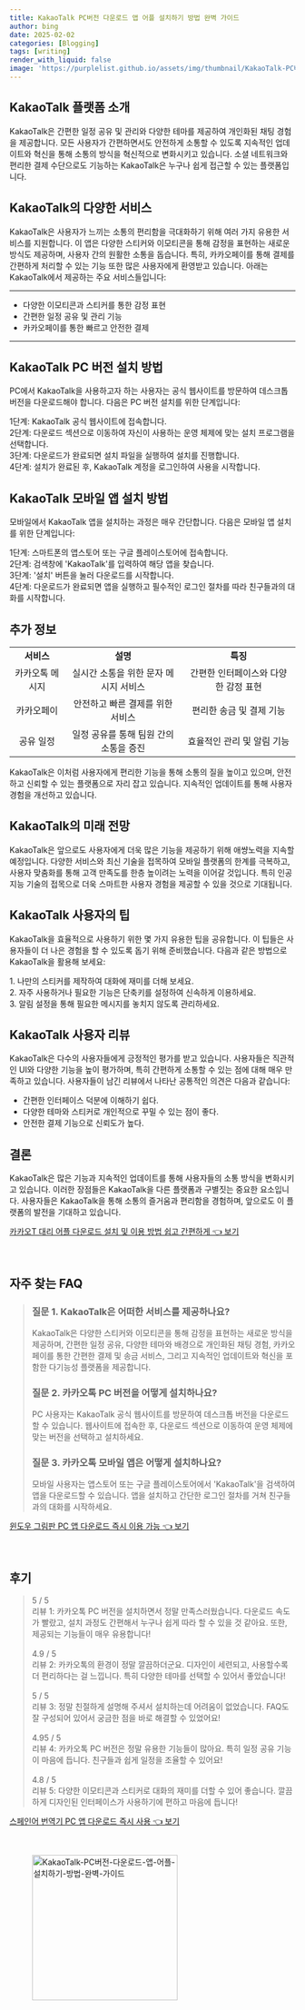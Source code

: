 ```yaml
---
title: KakaoTalk PC버전 다운로드 앱 어플 설치하기 방법 완벽 가이드
author: bing
date: 2025-02-02
categories: [Blogging]
tags: [writing]
render_with_liquid: false
image: 'https://purplelist.github.io/assets/img/thumbnail/KakaoTalk-PC버전-다운로드-앱-어플-설치하기-방법-완벽-가이드.webp'
---
```



<h2 id='KakaoTalk_소개'>KakaoTalk 플랫폼 소개</h2>

<p>KakaoTalk은 간편한 일정 공유 및 관리와 다양한 테마를 제공하여 개인화된 채팅 경험을 제공합니다. 모든 사용자가 간편하면서도 안전하게 소통할 수 있도록 지속적인 업데이트와 혁신을 통해 소통의 방식을 혁신적으로 변화시키고 있습니다. 소셜 네트워크와 편리한 결제 수단으로도 기능하는 KakaoTalk은 누구나 쉽게 접근할 수 있는 플랫폼입니다.</p>

<h2 id='KakaoTalk_서비스'>KakaoTalk의 다양한 서비스</h2>

<p>KakaoTalk은 사용자가 느끼는 소통의 편리함을 극대화하기 위해 여러 가지 유용한 서비스를 지원합니다. 이 앱은 다양한 스티커와 이모티콘을 통해 감정을 표현하는 새로운 방식도 제공하며, 사용자 간의 원활한 소통을 돕습니다. 특히, 카카오페이를 통해 결제를 간편하게 처리할 수 있는 기능 또한 많은 사용자에게 환영받고 있습니다. 아래는 KakaoTalk에서 제공하는 주요 서비스들입니다:</p>

<hr />

<ul>
    <li>다양한 이모티콘과 스티커를 통한 감정 표현</li>
    <li>간편한 일정 공유 및 관리 기능</li>
    <li>카카오페이를 통한 빠르고 안전한 결제</li>
</ul>

<hr />

<h2 id='KakaoTalk_PC_설치'>KakaoTalk PC 버전 설치 방법</h2>

<p>PC에서 KakaoTalk을 사용하고자 하는 사용자는 공식 웹사이트를 방문하여 데스크톱 버전을 다운로드해야 합니다. 다음은 PC 버전 설치를 위한 단계입니다:</p>

<p>1단계: KakaoTalk 공식 웹사이트에 접속합니다.<br>
2단계: 다운로드 섹션으로 이동하여 자신이 사용하는 운영 체제에 맞는 설치 프로그램을 선택합니다.<br>
3단계: 다운로드가 완료되면 설치 파일을 실행하여 설치를 진행합니다.<br>
4단계: 설치가 완료된 후, KakaoTalk 계정을 로그인하여 사용을 시작합니다.</p>

<h2 id='KakaoTalk_모바일_설치'>KakaoTalk 모바일 앱 설치 방법</h2>

<p>모바일에서 KakaoTalk 앱을 설치하는 과정은 매우 간단합니다. 다음은 모바일 앱 설치를 위한 단계입니다:</p>

<p>1단계: 스마트폰의 앱스토어 또는 구글 플레이스토어에 접속합니다.<br>
2단계: 검색창에 'KakaoTalk'를 입력하여 해당 앱을 찾습니다.<br>
3단계: '설치' 버튼을 눌러 다운로드를 시작합니다.<br>
4단계: 다운로드가 완료되면 앱을 실행하고 필수적인 로그인 절차를 따라 친구들과의 대화를 시작합니다.</p>

<h2 id='추가_정보'>추가 정보</h2>

<table>
    <tr>
        <td style="text-align: center; height: 17px;"><b>서비스</b></td>
        <td style="text-align: center; height: 17px;"><b>설명</b></td>
        <td style="text-align: center; height: 17px;"><b>특징</b></td>
    </tr>
    <tr>
        <td style="text-align: center; height: 17px;">카카오톡 메시지</td>
        <td style="text-align: center; height: 17px;">실시간 소통을 위한 문자 메시지 서비스</td>
        <td style="text-align: center; height: 17px;">간편한 인터페이스와 다양한 감정 표현</td>
    </tr>
    <tr>
        <td style="text-align: center; height: 17px;">카카오페이</td>
        <td style="text-align: center; height: 17px;">안전하고 빠른 결제를 위한 서비스</td>
        <td style="text-align: center; height: 17px;">편리한 송금 및 결제 기능</td>
    </tr>
    <tr>
        <td style="text-align: center; height: 17px;">공유 일정</td>
        <td style="text-align: center; height: 17px;">일정 공유를 통해 팀원 간의 소통을 증진</td>
        <td style="text-align: center; height: 17px;">효율적인 관리 및 알림 기능</td>
    </tr>
</table>

<p>KakaoTalk은 이처럼 사용자에게 편리한 기능을 통해 소통의 질을 높이고 있으며, 안전하고 신뢰할 수 있는 플랫폼으로 자리 잡고 있습니다. 지속적인 업데이트를 통해 사용자 경험을 개선하고 있습니다.</p>

<h2 id='KakaoTalk_미래_전망'>KakaoTalk의 미래 전망</h2>

<p>KakaoTalk은 앞으로도 사용자에게 더욱 많은 기능을 제공하기 위해 애썅노력을 지속할 예정입니다. 다양한 서비스와 최신 기술을 접목하여 모바일 플랫폼의 한계를 극복하고, 사용자 맞춤화를 통해 고객 만족도를 한층 높이려는 노력을 이어갈 것입니다. 특히 인공지능 기술의 접목으로 더욱 스마트한 사용자 경험을 제공할 수 있을 것으로 기대됩니다.</p>

<h2 id='KakaoTalk_이용_팁'>KakaoTalk 사용자의 팁</h2>

<p>KakaoTalk을 효율적으로 사용하기 위한 몇 가지 유용한 팁을 공유합니다. 이 팁들은 사용자들이 더 나은 경험을 할 수 있도록 돕기 위해 준비했습니다. 다음과 같은 방법으로 KakaoTalk을 활용해 보세요:</p>

<p>1. 나만의 스티커를 제작하여 대화에 재미를 더해 보세요.<br>
2. 자주 사용하거나 필요한 기능은 단축키를 설정하여 신속하게 이용하세요.<br>
3. 알림 설정을 통해 필요한 메시지를 놓치지 않도록 관리하세요.</p>

<h2 id='KakaoTalk_리뷰'>KakaoTalk 사용자 리뷰</h2>

<p>KakaoTalk은 다수의 사용자들에게 긍정적인 평가를 받고 있습니다. 사용자들은 직관적인 UI와 다양한 기능을 높이 평가하며, 특히 간편하게 소통할 수 있는 점에 대해 매우 만족하고 있습니다. 사용자들이 남긴 리뷰에서 나타난 공통적인 의견은 다음과 같습니다:</p>

<ul>
    <li>간편한 인터페이스 덕분에 이해하기 쉽다.</li>
    <li>다양한 테마와 스티커로 개인적으로 꾸밀 수 있는 점이 좋다.</li>
    <li>안전한 결제 기능으로 신뢰도가 높다.</li>
</ul>

<h2 id='결론'>결론</h2>

<p>KakaoTalk은 많은 기능과 지속적인 업데이트를 통해 사용자들의 소통 방식을 변화시키고 있습니다. 이러한 장점들은 KakaoTalk을 다른 플랫폼과 구별짓는 중요한 요소입니다. 사용자들은 KakaoTalk을 통해 소통의 즐거움과 편리함을 경험하며, 앞으로도 이 플랫폼의 발전을 기대하고 있습니다.</p>


<p><a class="click-button" title="카카오T 대리 어플 다운로드 설치 및 이용 방법 쉽고 간편하게" href="https://purplelist.github.io/posts/%EC%B9%B4%EC%B9%B4%EC%98%A4T-%EB%8C%80%EB%A6%AC-%EC%96%B4%ED%94%8C-%EB%8B%A4%EC%9A%B4%EB%A1%9C%EB%93%9C-%EC%84%A4%EC%B9%98-%EB%B0%8F-%EC%9D%B4%EC%9A%A9-%EB%B0%A9%EB%B2%95-%EC%89%BD%EA%B3%A0-%EA%B0%84%ED%8E%B8%ED%95%98%EA%B2%8C/" rel="dofollow">카카오T 대리 어플 다운로드 설치 및 이용 방법 쉽고 간편하게 👈 보기</a></p><br>
<h2 id='자주_찾는_FAQ'>자주 찾는 FAQ</h2>
<div itemscope="" itemtype="https://schema.org/FAQPage"> 
<blockquote> 
<div itemscope="" itemprop="mainEntity" itemtype="https://schema.org/Question"> 
<h3 itemprop="name">질문 1. KakaoTalk은 어떠한 서비스를 제공하나요?</h3> 
<div itemscope="" itemprop="acceptedAnswer" itemtype="https://schema.org/Answer"> 
<span itemprop="text"> 
<p>KakaoTalk은 다양한 스티커와 이모티콘을 통해 감정을 표현하는 새로운 방식을 제공하며, 간편한 일정 공유, 다양한 테마와 배경으로 개인화된 채팅 경험, 카카오페이를 통한 간편한 결제 및 송금 서비스, 그리고 지속적인 업데이트와 혁신을 포함한 다기능성 플랫폼을 제공합니다.</p> 
</span> 
</div> 
</div> 
<div itemscope="" itemprop="mainEntity" itemtype="https://schema.org/Question"> 
<h3 itemprop="name">질문 2. 카카오톡 PC 버전을 어떻게 설치하나요?</h3> 
<div itemscope="" itemprop="acceptedAnswer" itemtype="https://schema.org/Answer"> 
<span itemprop="text"> 
<p>PC 사용자는 KakaoTalk 공식 웹사이트를 방문하여 데스크톱 버전을 다운로드할 수 있습니다. 웹사이트에 접속한 후, 다운로드 섹션으로 이동하여 운영 체제에 맞는 버전을 선택하고 설치하세요.</p> 
</span> 
</div> 
</div> 
<div itemscope="" itemprop="mainEntity" itemtype="https://schema.org/Question"> 
<h3 itemprop="name">질문 3. 카카오톡 모바일 앱은 어떻게 설치하나요?</h3> 
<div itemscope="" itemprop="acceptedAnswer" itemtype="https://schema.org/Answer"> 
<span itemprop="text"> 
<p>모바일 사용자는 앱스토어 또는 구글 플레이스토어에서 'KakaoTalk'을 검색하여 앱을 다운로드할 수 있습니다. 앱을 설치하고 간단한 로그인 절차를 거쳐 친구들과의 대화를 시작하세요.</p> 
</span> 
</div> 
</div> 
</blockquote> 
</div>
<p><a class="click-button" title="윈도우 그림판 PC 앱 다운로드 즉시 이용 가능" href="https://purplelist.github.io/posts/%EC%9C%88%EB%8F%84%EC%9A%B0-%EA%B7%B8%EB%A6%BC%ED%8C%90-PC-%EC%95%B1-%EB%8B%A4%EC%9A%B4%EB%A1%9C%EB%93%9C-%EC%A6%89%EC%8B%9C-%EC%9D%B4%EC%9A%A9-%EA%B0%80%EB%8A%A5/" rel="dofollow">윈도우 그림판 PC 앱 다운로드 즉시 이용 가능 👈 보기</a></p><br>
<h2 id='후기'>후기</h2>
<div itemscope itemtype="https://schema.org/Product">
  <blockquote>
  <div itemprop="review" itemscope itemtype="https://schema.org/Review">
      <div itemprop="reviewRating" itemscope itemtype="https://schema.org/Rating"> <span itemprop="ratingValue">5</span> / <span itemprop="bestRating">5</span> </div>
      <span itemprop="reviewBody">리뷰 1: 카카오톡 PC 버전을 설치하면서 정말 만족스러웠습니다. 다운로드 속도가 빨랐고, 설치 과정도 간편해서 누구나 쉽게 따라 할 수 있을 것 같아요. 또한, 제공되는 기능들이 매우 유용합니다!</span>
  </div>
  <br>
  <div itemprop="review" itemscope itemtype="https://schema.org/Review">
      <div itemprop="reviewRating" itemscope itemtype="https://schema.org/Rating"> <span itemprop="ratingValue">4.9</span> / <span itemprop="bestRating">5</span> </div>
      <span itemprop="reviewBody">리뷰 2: 카카오톡의 환경이 정말 깔끔하더군요. 디자인이 세련되고, 사용할수록 더 편리하다는 걸 느낍니다. 특히 다양한 테마를 선택할 수 있어서 좋았습니다!</span>
  </div>
  <br>
  <div itemprop="review" itemscope itemtype="https://schema.org/Review">
      <div itemprop="reviewRating" itemscope itemtype="https://schema.org/Rating"> <span itemprop="ratingValue">5</span> / <span itemprop="bestRating">5</span> </div>
      <span itemprop="reviewBody">리뷰 3: 정말 친절하게 설명해 주셔서 설치하는데 어려움이 없었습니다. FAQ도 잘 구성되어 있어서 궁금한 점을 바로 해결할 수 있었어요!</span>
  </div>
  <br>
  <div itemprop="review" itemscope itemtype="https://schema.org/Review">
      <div itemprop="reviewRating" itemscope itemtype="https://schema.org/Rating"> <span itemprop="ratingValue">4.95</span> / <span itemprop="bestRating">5</span> </div>
      <span itemprop="reviewBody">리뷰 4: 카카오톡 PC 버전은 정말 유용한 기능들이 많아요. 특히 일정 공유 기능이 마음에 듭니다. 친구들과 쉽게 일정을 조율할 수 있어요!</span>
  </div>
  <br>
  <div itemprop="review" itemscope itemtype="https://schema.org/Review">
      <div itemprop="reviewRating" itemscope itemtype="https://schema.org/Rating"> <span itemprop="ratingValue">4.8</span> / <span itemprop="bestRating">5</span> </div>
      <span itemprop="reviewBody">리뷰 5: 다양한 이모티콘과 스티커로 대화의 재미를 더할 수 있어 좋습니다. 깔끔하게 디자인된 인터페이스가 사용하기에 편하고 마음에 듭니다!</span>
  </div>
  </blockquote>
</div>
<p><a class="click-button" title="스페인어 번역기 PC 앱 다운로드 즉시 사용" href="https://purplelist.github.io/posts/%EC%8A%A4%ED%8E%98%EC%9D%B8%EC%96%B4-%EB%B2%88%EC%97%AD%EA%B8%B0-PC-%EC%95%B1-%EB%8B%A4%EC%9A%B4%EB%A1%9C%EB%93%9C-%EC%A6%89%EC%8B%9C-%EC%82%AC%EC%9A%A9/" rel="dofollow">스페인어 번역기 PC 앱 다운로드 즉시 사용 👈 보기</a></p><br>
<figure class="image"><img src="https://purplelist.github.io/assets/img/thumbnail/KakaoTalk-PC버전-다운로드-앱-어플-설치하기-방법-완벽-가이드.webp" alt="KakaoTalk-PC버전-다운로드-앱-어플-설치하기-방법-완벽-가이드" width="256" height="256"></figure>